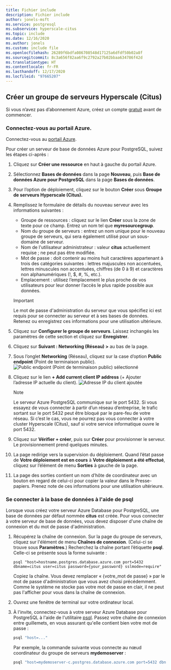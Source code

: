 ```yaml
---
title: Fichier include
description: Fichier include
author: jonels-msft
ms.service: postgresql
ms.subservice: hyperscale-citus
ms.topic: include
ms.date: 12/16/2020
ms.author: jonels
ms.custom: include file
ms.openlocfilehash: 26289f6bdfa086708548d17125a6dfdf50b02a8f
ms.sourcegitcommit: 8c3a656f82aa6f9c2792a27b02bbaa634786f42d
ms.translationtype: HT
ms.contentlocale: fr-FR
ms.lasthandoff: 12/17/2020
ms.locfileid: "97665207"
---
```

## <a name="create-a-hyperscale-citus-server-group"></a>Créer un groupe de serveurs Hyperscale (Citus)

Si vous n’avez pas d’abonnement Azure, créez un compte [gratuit](https://azure.microsoft.com/free/) avant de commencer.

### <a name="sign-in-to-the-azure-portal"></a>Connectez-vous au portail Azure.

Connectez-vous au [portail Azure](https://portal.azure.com).


Pour créer un serveur de base de données Azure pour PostgreSQL, suivez les étapes ci-après :
1. Cliquez sur **Créer une ressource** en haut à gauche du portail Azure.
2. Sélectionnez **Bases de données** dans la page **Nouveau**, puis **Base de données Azure pour PostgreSQL** dans la page **Bases de données**.
3. Pour l’option de déploiement, cliquez sur le bouton **Créer** sous **Groupe de serveurs Hyperscale (Citus).**
4. Remplissez le formulaire de détails du nouveau serveur avec les informations suivantes :
   - Groupe de ressources : cliquez sur le lien **Créer** sous la zone de texte pour ce champ. Entrez un nom tel que **myresourcegroup**.
   - Nom du groupe de serveurs : entrez un nom unique pour le nouveau groupe de serveurs, qui sera également utilisé pour un sous-domaine de serveur.
   - Nom de l'utilisateur administrateur : valeur **citus** actuellement requise ; ne peut pas être modifiée.
   - Mot de passe : doit contenir au moins huit caractères appartenant à trois des catégories suivantes : lettres majuscules non accentuées, lettres minuscules non accentuées, chiffres (de 0 à 9) et caractères non alphanumériques (!, $, #, %, etc.).
   - Emplacement : utilisez l’emplacement le plus proche de vos utilisateurs pour leur donner l’accès le plus rapide possible aux données.

   > [!IMPORTANT]
   > Le mot de passe d'administration du serveur que vous spécifiez ici est requis pour se connecter au serveur et à ses bases de données. Retenez ou enregistrez ces informations pour une utilisation ultérieure.

5. Cliquez sur **Configurer le groupe de serveurs**. Laissez inchangés les paramètres de cette section et cliquez sur **Enregistrer**.
6. Cliquez sur **Suivant : Networking (Réseau) >** au bas de la page.

7. Sous l’onglet **Networking** (Réseau), cliquez sur la case d’option **Public endpoint** (Point de terminaison public).
   ![Public endpoint (Point de terminaison public) sélectionné](./media/azure-postgresql-hyperscale-create-db/network-public-endpoint.png)
8. Cliquez sur le lien **+ Add current client IP address** (+ Ajouter l’adresse IP actuelle du client).
   ![Adresse IP du client ajoutée](./media/azure-postgresql-hyperscale-create-db/network-add-client-ip.png)

   > [!NOTE]
   > Le serveur Azure PostgreSQL communique sur le port 5432. Si vous essayez de vous connecter à partir d’un réseau d’entreprise, le trafic sortant sur le port 5432 peut être bloqué par le pare-feu de votre réseau. Si c’est le cas, vous ne pourrez pas vous connecter à votre cluster Hyperscale (Citus), sauf si votre service informatique ouvre le port 5432.
   >

9. Cliquez sur **Vérifier + créer**, puis sur **Créer** pour provisionner le serveur. Le provisionnement prend quelques minutes.
10. La page redirige vers la supervision du déploiement. Quand l’état passe de **Votre déploiement est en cours** à **Votre déploiement a été effectué**, cliquez sur l’élément de menu **Sorties** à gauche de la page.
11. La page des sorties contient un nom d’hôte de coordinateur avec un bouton en regard de celui-ci pour copier la valeur dans le Presse-papiers. Prenez note de ces informations pour une utilisation ultérieure.

### <a name="connect-to-the-database-using-psql"></a>Se connecter à la base de données à l'aide de psql

Lorsque vous créez votre serveur Azure Database pour PostgreSQL, une base de données par défaut nommée **citus** est créée. Pour vous connecter à votre serveur de base de données, vous devez disposer d'une chaîne de connexion et du mot de passe d'administration.

1. Récupérez la chaîne de connexion. Sur la page du groupe de serveurs, cliquez sur l'élément de menu **Chaînes de connexion**. (Celui-ci se trouve sous **Paramètres**.) Recherchez la chaîne portant l’étiquette **psql**. Celle-ci se présente sous la forme suivante :

   ```
   psql "host=hostname.postgres.database.azure.com port=5432 dbname=citus user=citus password={your_password} sslmode=require"
   ```

   Copiez la chaîne. Vous devez remplacer « {votre\_mot de passe} » par le mot de passe d'administration que vous avez choisi précédemment. Comme le système ne stocke pas votre mot de passe en clair, il ne peut pas l'afficher pour vous dans la chaîne de connexion.

2. Ouvrez une fenêtre de terminal sur votre ordinateur local.

3. À l'invite, connectez-vous à votre serveur Azure Database pour PostgreSQL à l'aide de l'utilitaire [psql](https://www.postgresql.org/docs/current/app-psql.html). Passez votre chaîne de connexion entre guillemets, en vous assurant qu'elle contient bien votre mot de passe :
   ```bash
   psql "host=..."
   ```

   Par exemple, la commande suivante vous connecte au nœud coordinateur du groupe de serveurs **mydemoserver** :

   ```bash
   psql "host=mydemoserver-c.postgres.database.azure.com port=5432 dbname=citus user=citus password={your_password} sslmode=require"
   ```
